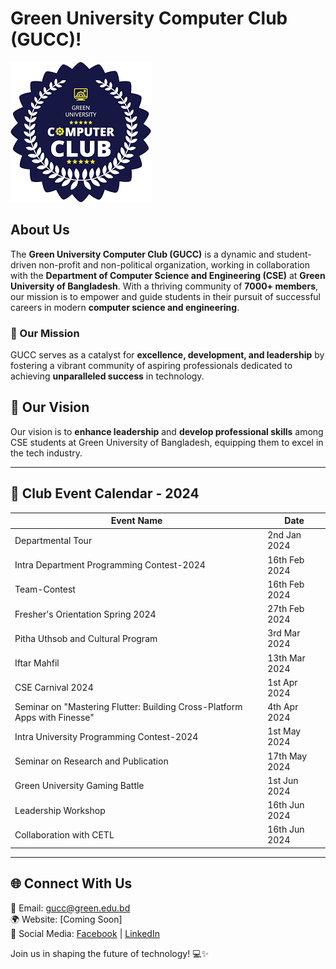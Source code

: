 # Green University Computer Club (GUCC)!

![GUCC Logo](../assets/gucc-logo.png)

## About Us
The **Green University Computer Club (GUCC)** is a dynamic and student-driven non-profit and non-political organization, working in collaboration with the **Department of Computer Science and Engineering (CSE)** at **Green University of Bangladesh**. With a thriving community of **7000+ members**, our mission is to empower and guide students in their pursuit of successful careers in modern **computer science and engineering**.

### 🚀 Our Mission
GUCC serves as a catalyst for **excellence, development, and leadership** by fostering a vibrant community of aspiring professionals dedicated to achieving **unparalleled success** in technology. 

## 🎯 Our Vision
Our vision is to **enhance leadership** and **develop professional skills** among CSE students at Green University of Bangladesh, equipping them to excel in the tech industry.

---
## 📅 Club Event Calendar - 2024

| Event Name | Date |
|------------|------|
| Departmental Tour | 2nd Jan 2024 |
| Intra Department Programming Contest-2024 | 16th Feb 2024 |
| Team-Contest | 16th Feb 2024 |
| Fresher's Orientation Spring 2024 | 27th Feb 2024 |
| Pitha Uthsob and Cultural Program | 3rd Mar 2024 |
| Iftar Mahfil | 13th Mar 2024 |
| CSE Carnival 2024 | 1st Apr 2024 |
| Seminar on "Mastering Flutter: Building Cross-Platform Apps with Finesse" | 4th Apr 2024 |
| Intra University Programming Contest-2024 | 1st May 2024 |
| Seminar on Research and Publication | 17th May 2024 |
| Green University Gaming Battle | 1st Jun 2024 |
| Leadership Workshop | 16th Jun 2024 |
| Collaboration with CETL | 16th Jun 2024 |

---
## 🌐 Connect With Us
📧 Email: [gucc@green.edu.bd](mailto:gucc@green.edu.bd)  
🌍 Website: [Coming Soon]  
📱 Social Media: [Facebook](https://www.facebook.com/GreenUniversityComputerClub) | [LinkedIn](https://www.linkedin.com/company/greenuniversitycomputerclub)

Join us in shaping the future of technology! 💻✨

